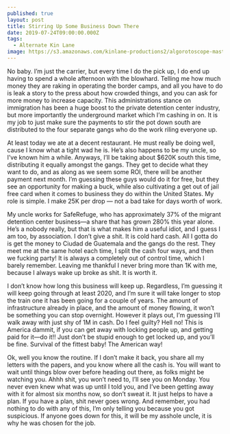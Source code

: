 ```yaml
---
published: true
layout: post
title: Stirring Up Some Business Down There
date: 2019-07-24T09:00:00.000Z
tags:
  - Alternate Kin Lane
image: https://s3.amazonaws.com/kinlane-productions2/algorotoscope-master/border-crossing-bordercrossing-atari-asteroids.png
---
```

No baby. I’m just the carrier, but every time I do the pick up, I do end up having to spend a whole afternoon with the blowhard. Telling me how much money they are raking in operating the border camps, and all you have to do is leak a story to the press about how crowded things, and you can ask for more money to increase capacity. This administrations stance on immigration has been a huge boost to the private detention center industry, but more importantly the underground market which I’m cashing in on. It is my job to just make sure the payments to stir the pot down south are distributed to the four separate gangs who do the work riling everyone up.

At least today we ate at a decent restaurant. He must really be doing well, cause I know what a tight wad he is. He’s also happens to be my uncle, so I’ve known him a while. Anyways, I’ll be taking about $620K south this time, distributing it equally amongst the gangs. They get to decide what they want to do, and as along as we seem some ROI, there will be another payment next month. I’m guessing these guys would do it for free, but they see an opportunity for making a buck, while also cultivating a get out of jail free card when it comes to business they do within the United States. My role is simple. I make 25K per drop — not a bad take for days worth of work.

My uncle works for SafeRefuge, who has approximately 37% of the migrant detention center business—a share that has grown 280% this year alone. He’s a nobody really, but that is what makes him a useful idiot, and I guess I am too, by association. I don’t give a shit. It is cold hard cash. All I gotta do is get the money to Ciudad de Guatemala and the gangs do the rest. They meet me at the same hotel each time, I split the cash four ways, and then we fucking party! It is always a completely out of control time, which I barely remember. Leaving me thankful I never bring more than 1K with me, because I always wake up broke as shit. It is worth it.

I don’t know how long this business will keep up. Regardless, I’m guessing it will keep going through at least 2020, and I’m sure it will take longer to stop the train one it has been going for a couple of years. The amount of infrastructure already in place, and the amount of money flowing, it won’t be something you can stop overnight. However it plays out, I’m guessing I’ll walk away with just shy of 1M in cash. Do I feel guilty? Hell no! This is America dammit, if you can get away with locking people up, and getting paid for it—do it!! Just don’t be stupid enough to get locked up, and you’ll be fine. Survival of the fittest baby! The American way!

Ok, well you know the routine. If I don’t make it back, you share all my letters with the papers, and you know where all the cash is. You will want to wait until things blow over before heading out there, as folks might be watching you. Ahhh shit, you won’t need to, I’ll see you on Monday. You never even knew what was up until I told you, and I’ve been getting away with it for almost six months now, so don’t sweat it. It just helps to have a plan. If you have a plan, shit never goes wrong. And remember, you had nothing to do with any of this, I’m only telling you because you got suspicious. If anyone goes down for this, it will be my asshole uncle, it is why he was chosen for the job.
